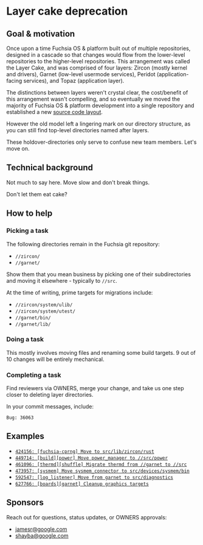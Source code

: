 # Layer cake deprecation

## Goal & motivation

Once upon a time Fuchsia OS & platform built out of multiple repositories,
designed in a cascade so that changes would flow from the lower-level
repositories to the higher-level repositories. This arrangement was called the
Layer Cake, and was comprised of four layers: Zircon (mostly kernel and
drivers), Garnet (low-level usermode services), Peridot (application-facing
services), and Topaz (application layer).

The distinctions between layers weren't crystal clear, the cost/benefit of this
arrangement wasn't compelling, and so eventually we moved the majority of
Fuchsia OS & platform development into a single repository and established a
new [source code layout][source-code-layout].

However the old model left a lingering mark on our directory structure, as you
can still find top-level directories named after layers.

These holdover-directories only serve to confuse new team members.
Let's move on.

## Technical background

Not much to say here. Move slow and don't break things.

Don't let them eat cake?

## How to help

### Picking a task

The following directories remain in the Fuchsia git repository:

*   `//zircon/`
*   `//garnet/`

Show them that you mean business by picking one of their subdirectories and
moving it elsewhere - typically to `//src`.

At the time of writing, prime targets for migrations include:

*   `//zircon/system/ulib/`
*   `//zircon/system/utest/`
*   `//garnet/bin/`
*   `//garnet/lib/`

### Doing a task

This mostly involves moving files and renaming some build targets.
9 out of 10 changes will be entirely mechanical.

### Completing a task

Find reviewers via OWNERS, merge your change, and take us one step closer to
deleting layer directories.

In your commit messages, include:

```none
Bug: 36063
```

## Examples

*   [`424156: [fuchsia-cprng] Move to src/lib/zircon/rust`](https://fuchsia-review.googlesource.com/c/fuchsia/+/424156)
*   [`449714: [build][power] Move power_manager to //src/power`](https://fuchsia-review.googlesource.com/c/fuchsia/+/449714)
*   [`461096: [thermd][shuffle] Migrate thermd from //garnet to //src`](https://fuchsia-review.googlesource.com/c/fuchsia/+/461096)
*   [`473957: [sysmem] Move sysmem_connector to src/devices/sysmem/bin`](https://fuchsia-review.googlesource.com/c/fuchsia/+/473957)
*   [`592547: [log_listener] Move from garnet to src/diagnostics`](https://fuchsia-review.googlesource.com/c/fuchsia/+/592547)
*   [`627766: [boards][garnet] Cleanup graphics targets`](https://fuchsia-review.googlesource.com/c/fuchsia/+/627766)

## Sponsors

Reach out for questions, status updates, or OWNERS approvals:

*   jamesr@google.com
*   shayba@google.com

[source-code-layout]: /docs/development/source_code/layout.md
